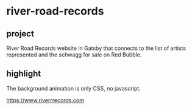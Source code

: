 # river-road-records

## project

River Road Records website in Gatsby that connects to the list of artists represented and the schwagg for sale on Red Bubble.

## highlight

The background animation is only CSS, no javascript.

https://www.riverrrecords.com
